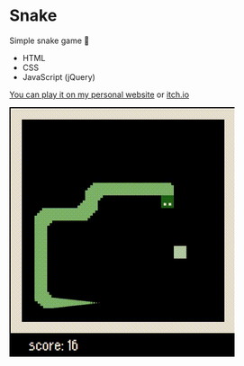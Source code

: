 # Snake
Simple snake game 🐍

* HTML
* CSS
* JavaScript (jQuery)

[You can play it on my personal website](http://dudem.wz.sk) or [itch.io](https://dudem.itch.io/snake)

![small animated demo](https://raw.githubusercontent.com/dudem1/snake/main/snake.gif)
